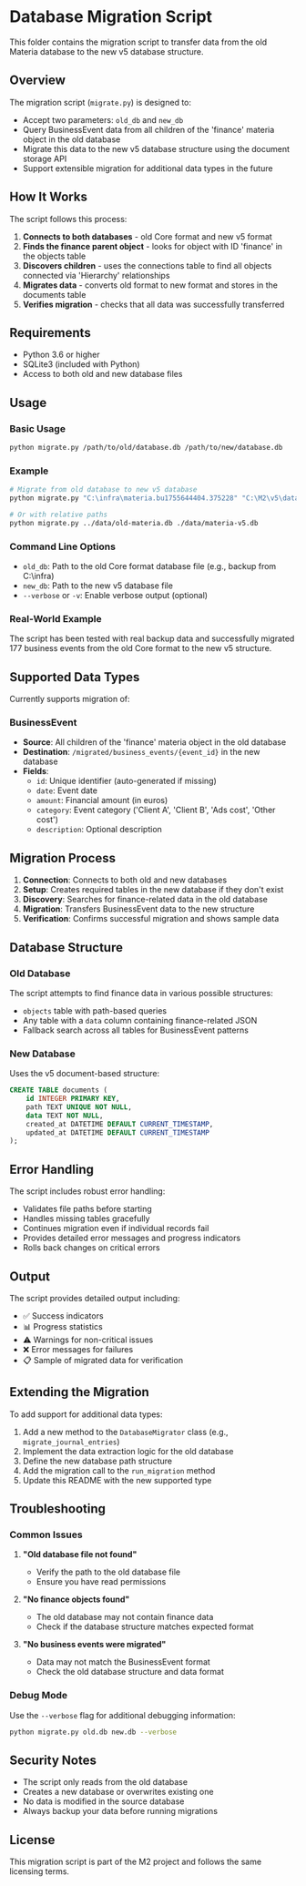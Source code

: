 # Database Migration Script

This folder contains the migration script to transfer data from the old Materia database to the new v5 database structure.

## Overview

The migration script (`migrate.py`) is designed to:
- Accept two parameters: `old_db` and `new_db`
- Query BusinessEvent data from all children of the 'finance' materia object in the old database
- Migrate this data to the new v5 database structure using the document storage API
- Support extensible migration for additional data types in the future

## How It Works

The script follows this process:
1. **Connects to both databases** - old Core format and new v5 format
2. **Finds the finance parent object** - looks for object with ID 'finance' in the objects table
3. **Discovers children** - uses the connections table to find all objects connected via 'Hierarchy' relationships
4. **Migrates data** - converts old format to new format and stores in the documents table
5. **Verifies migration** - checks that all data was successfully transferred

## Requirements

- Python 3.6 or higher
- SQLite3 (included with Python)
- Access to both old and new database files

## Usage

### Basic Usage

```bash
python migrate.py /path/to/old/database.db /path/to/new/database.db
```

### Example

```bash
# Migrate from old database to new v5 database
python migrate.py "C:\infra\materia.bu1755644404.375228" "C:\M2\v5\data\materia-v5.db"

# Or with relative paths
python migrate.py ../data/old-materia.db ./data/materia-v5.db
```

### Command Line Options

- `old_db`: Path to the old Core format database file (e.g., backup from C:\infra)
- `new_db`: Path to the new v5 database file
- `--verbose` or `-v`: Enable verbose output (optional)

### Real-World Example

The script has been tested with real backup data and successfully migrated 177 business events from the old Core format to the new v5 structure.

## Supported Data Types

Currently supports migration of:

### BusinessEvent
- **Source**: All children of the 'finance' materia object in the old database
- **Destination**: `/migrated/business_events/{event_id}` in the new database
- **Fields**: 
  - `id`: Unique identifier (auto-generated if missing)
  - `date`: Event date
  - `amount`: Financial amount (in euros)
  - `category`: Event category ('Client A', 'Client B', 'Ads cost', 'Other cost')
  - `description`: Optional description

## Migration Process

1. **Connection**: Connects to both old and new databases
2. **Setup**: Creates required tables in the new database if they don't exist
3. **Discovery**: Searches for finance-related data in the old database
4. **Migration**: Transfers BusinessEvent data to the new structure
5. **Verification**: Confirms successful migration and shows sample data

## Database Structure

### Old Database
The script attempts to find finance data in various possible structures:
- `objects` table with path-based queries
- Any table with a `data` column containing finance-related JSON
- Fallback search across all tables for BusinessEvent patterns

### New Database
Uses the v5 document-based structure:
```sql
CREATE TABLE documents (
    id INTEGER PRIMARY KEY,
    path TEXT UNIQUE NOT NULL,
    data TEXT NOT NULL,
    created_at DATETIME DEFAULT CURRENT_TIMESTAMP,
    updated_at DATETIME DEFAULT CURRENT_TIMESTAMP
);
```

## Error Handling

The script includes robust error handling:
- Validates file paths before starting
- Handles missing tables gracefully
- Continues migration even if individual records fail
- Provides detailed error messages and progress indicators
- Rolls back changes on critical errors

## Output

The script provides detailed output including:
- ✅ Success indicators
- 📊 Progress statistics
- ⚠️ Warnings for non-critical issues
- ❌ Error messages for failures
- 📋 Sample of migrated data for verification

## Extending the Migration

To add support for additional data types:

1. Add a new method to the `DatabaseMigrator` class (e.g., `migrate_journal_entries`)
2. Implement the data extraction logic for the old database
3. Define the new database path structure
4. Add the migration call to the `run_migration` method
5. Update this README with the new supported type

## Troubleshooting

### Common Issues

1. **"Old database file not found"**
   - Verify the path to the old database file
   - Ensure you have read permissions

2. **"No finance objects found"**
   - The old database may not contain finance data
   - Check if the database structure matches expected format

3. **"No business events were migrated"**
   - Data may not match the BusinessEvent format
   - Check the old database structure and data format

### Debug Mode

Use the `--verbose` flag for additional debugging information:
```bash
python migrate.py old.db new.db --verbose
```

## Security Notes

- The script only reads from the old database
- Creates a new database or overwrites existing one
- No data is modified in the source database
- Always backup your data before running migrations

## License

This migration script is part of the M2 project and follows the same licensing terms.
